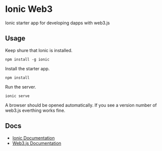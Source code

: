 # Ionic Web3

Ionic starter app for developing dapps with web3.js

## Usage

Keep shure that Ionic is installed.

```
npm install -g ionic
```

Install the starter app.

```
npm install
```

Run the server.

```
ionic serve
```

A browser should be opened automatically. If you see a version number of web3.js everthing works fine.

## Docs

* [Ionic Documentation](https://ionicframework.com/docs/)
* [Web3.js Documentation](https://web3js.readthedocs.io)
